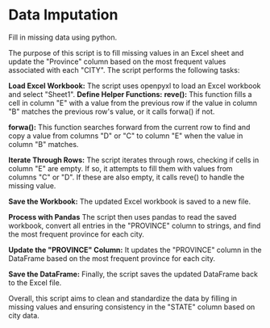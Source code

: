 # Data Imputation
Fill in missing data using python. 

The purpose of this script is to fill missing values in an Excel sheet and update the "Province" column based on the most frequent values associated with each "CITY". The script performs the following tasks:

**Load Excel Workbook:** The script uses openpyxl to load an Excel workbook and select "Sheet1".
**Define Helper Functions:**
**reve():** This function fills a cell in column "E" with a value from the previous row if the value in column "B" matches the previous row's value, or it calls forwa() if not.

**forwa():** This function searches forward from the current row to find and copy a value from columns "D" or "C" to column "E" when the value in column "B" matches.

**Iterate Through Rows:** The script iterates through rows, checking if cells in column "E" are empty. If so, it attempts to fill them with values from columns "C" or "D". If these are also empty, it calls reve() to handle the missing value.

**Save the Workbook:** The updated Excel workbook is saved to a new file.

**Process with Pandas** The script then uses pandas to read the saved workbook, convert all entries in the "PROVINCE" column to strings, and find the most frequent province for each city.

**Update the "PROVINCE" Column:** It updates the "PROVINCE" column in the DataFrame based on the most frequent province for each city.

**Save the DataFrame:** Finally, the script saves the updated DataFrame back to the Excel file.

Overall, this script aims to clean and standardize the data by filling in missing values and ensuring consistency in the "STATE" column based on city data.
